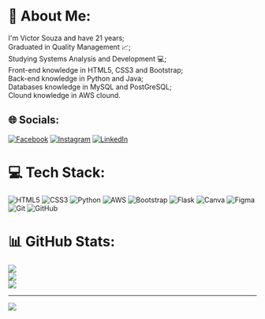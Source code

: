 # 💫 About Me:
I'm Victor Souza and have 21 years; <br>
Graduated in Quality Management 📈; <br>
Studying Systems Analysis and Development 💻; <br>
Front-end knowledge in HTML5, CSS3 and Bootstrap;<br>
Back-end knowledge in Python and Java;<br>
Databases knowledge in MySQL and PostGreSQL; <br>
Clound knowledge in AWS clound.<br>

## 🌐 Socials:
[![Facebook](https://img.shields.io/badge/Facebook-%231877F2.svg?logo=Facebook&logoColor=white)](https://facebook.com/https://web.facebook.com/profile.php?id=100017005422744) [![Instagram](https://img.shields.io/badge/Instagram-%23E4405F.svg?logo=Instagram&logoColor=white)](https://instagram.com/https://www.instagram.com/vitorsss__/) [![LinkedIn](https://img.shields.io/badge/LinkedIn-%230077B5.svg?logo=linkedin&logoColor=white)](https://linkedin.com/in/https://www.linkedin.com/in/victor-hugo-barbosa-souza-116b81178/) 

# 💻 Tech Stack:
![HTML5](https://img.shields.io/badge/html5-%23E34F26.svg?style=for-the-badge&logo=html5&logoColor=white) ![CSS3](https://img.shields.io/badge/css3-%231572B6.svg?style=for-the-badge&logo=css3&logoColor=white) ![Python](https://img.shields.io/badge/python-3670A0?style=for-the-badge&logo=python&logoColor=ffdd54) ![AWS](https://img.shields.io/badge/AWS-%23FF9900.svg?style=for-the-badge&logo=amazon-aws&logoColor=white) ![Bootstrap](https://img.shields.io/badge/bootstrap-%238511FA.svg?style=for-the-badge&logo=bootstrap&logoColor=white) ![Flask](https://img.shields.io/badge/flask-%23000.svg?style=for-the-badge&logo=flask&logoColor=white) ![Canva](https://img.shields.io/badge/Canva-%2300C4CC.svg?style=for-the-badge&logo=Canva&logoColor=white) ![Figma](https://img.shields.io/badge/figma-%23F24E1E.svg?style=for-the-badge&logo=figma&logoColor=white) ![Git](https://img.shields.io/badge/git-%23F05033.svg?style=for-the-badge&logo=git&logoColor=white) ![GitHub](https://img.shields.io/badge/github-%23121011.svg?style=for-the-badge&logo=github&logoColor=white)
# 📊 GitHub Stats:
![](https://github-readme-stats.vercel.app/api?username=victor4486&theme=dark&hide_border=false&include_all_commits=false&count_private=false)<br/>
![](https://github-readme-streak-stats.herokuapp.com/?user=victor4486&theme=dark&hide_border=false)<br/>
![](https://github-readme-stats.vercel.app/api/top-langs/?username=victor4486&theme=dark&hide_border=false&include_all_commits=false&count_private=false&layout=compact)

---
[![](https://visitcount.itsvg.in/api?id=victor4486&icon=0&color=0)](https://visitcount.itsvg.in)

<!-- Proudly created with GPRM ( https://gprm.itsvg.in ) -->
